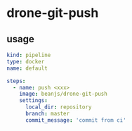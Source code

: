 # drone-git-push

## usage

```yaml
kind: pipeline
type: docker
name: default

steps:
  - name: push <xxx>
    image: beanjs/drone-git-push
    settings:
      local_dir: repository
      branch: master
      commit_message: 'commit from ci'
```
